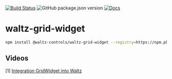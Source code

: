 [![Build Status](https://travis-ci.org/waltz-controls/waltz-grid-widget.svg?branch=master)](https://travis-ci.org/waltz-controls/waltz-grid-widget)
![GitHub package.json version](https://img.shields.io/github/package-json/v/waltz-controls/waltz-grid-widget)
[![Docs](https://img.shields.io/badge/Docs-Generated-green.svg)](https://waltz-controls.github.io/waltz-grid-widget/index.html)


# waltz-grid-widget


```bash
npm install @waltz-controls/waltz-grid-widget --registry=https://npm.pkg.github.com/waltz-controls
```

## Videos

[1] [Integration GridWidget into Waltz](https://yadi.sk/i/ce893D5mi1KcbQ)
